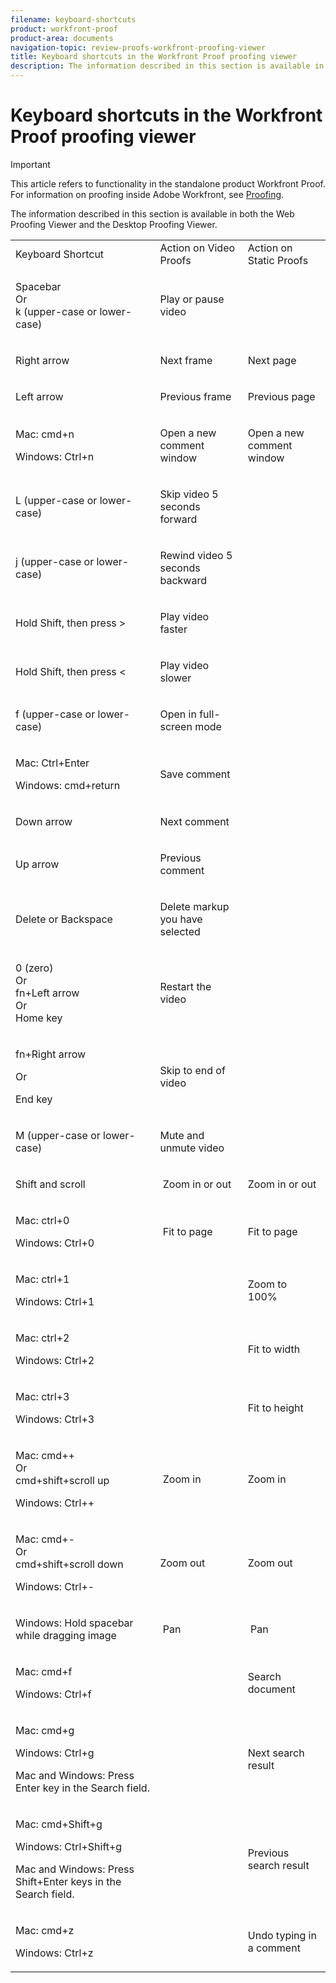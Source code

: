 ```yaml
---
filename: keyboard-shortcuts
product: workfront-proof
product-area: documents
navigation-topic: review-proofs-workfront-proofing-viewer
title: Keyboard shortcuts in the Workfront Proof proofing viewer
description: The information described in this section is available in both the Web Proofing Viewer and the Desktop Proofing Viewer.
---
```


# Keyboard shortcuts in the Workfront Proof proofing viewer

>[!IMPORTANT]
>
>This article refers to functionality in the standalone product Workfront Proof. For information on proofing inside Adobe Workfront, see [Proofing](../../../review-and-approve-work/proofing/proofing.md).

The information&nbsp;described in this section is available in both the Web Proofing Viewer and the Desktop Proofing Viewer.&nbsp;

<table cellspacing="15"> 
 <tbody> 
  <tr> 
   <td><span class="bold">Keyboard Shortcut</span>&nbsp;</td> 
   <td><span class="bold">Action on Video Proofs</span> </td> 
   <td><span class="bold">Action on Static Proofs</span> </td> 
  </tr> 
  <tr> 
   <td> <p>Spacebar<br>Or<br>k (upper-case or lower-case)</p> </td> 
   <td> <p>Play or pause video</p> </td> 
   <td> <p>&nbsp;</p> </td> 
  </tr> 
  <tr> 
   <td> <p>Right arrow</p> </td> 
   <td> <p>Next frame</p> </td> 
   <td> <p>Next page</p> </td> 
  </tr> 
  <tr> 
   <td> <p>Left arrow</p> </td> 
   <td> <p>Previous frame</p> </td> 
   <td> <p>Previous page</p> </td> 
  </tr> 
  <tr> 
   <td> <p><span class="bold">Mac:</span> cmd+n</p> <p><span class="bold">Windows:</span> Ctrl+n</p> </td> 
   <td> <p>Open a new comment window</p> </td> 
   <td> <p>Open a new comment window</p> </td> 
  </tr> 
  <tr> 
   <td> <p>L&nbsp;(upper-case or lower-case)</p> </td> 
   <td> <p>Skip video 5 seconds forward</p> </td> 
   <td> <p>&nbsp;</p> </td> 
  </tr> 
  <tr> 
   <td> <p>j&nbsp;(upper-case or lower-case)</p> </td> 
   <td> <p>Rewind video 5 seconds backward</p> </td> 
   <td> <p>&nbsp;</p> </td> 
  </tr> 
  <tr> 
   <td> <p>Hold Shift, then press &gt;</p> </td> 
   <td> <p>Play video faster</p> </td> 
   <td> <p>&nbsp;</p> </td> 
  </tr> 
  <tr> 
   <td> <p>Hold Shift, then press &lt;</p> </td> 
   <td> <p>Play video slower</p> </td> 
   <td> <p>&nbsp;</p> </td> 
  </tr> 
  <tr> 
   <td> <p>f&nbsp;(upper-case or lower-case)</p> </td> 
   <td> <p>Open in full-screen mode</p> </td> 
   <td> <p>&nbsp;</p> </td> 
  </tr> 
  <tr> 
   <td> <p><span class="bold">Mac:</span>&nbsp;Ctrl+Enter&nbsp;</p> <p><span class="bold">Windows:</span> cmd+return</p> </td> 
   <td> <p>Save comment</p> </td> 
   <td> <p>&nbsp;</p> </td> 
  </tr> 
  <tr> 
   <td> <p>Down arrow</p> </td> 
   <td> <p>Next comment</p> </td> 
   <td> <p>&nbsp;</p> </td> 
  </tr> 
  <tr> 
   <td> <p>Up arrow</p> </td> 
   <td> <p>Previous comment</p> </td> 
   <td> <p>&nbsp;</p> </td> 
  </tr> 
  <tr> 
   <td> <p>Delete or Backspace</p> </td> 
   <td> <p>Delete markup you have selected</p> </td> 
   <td> <p>&nbsp;</p> </td> 
  </tr> 
  <tr> 
   <td> <p>0 (zero)<br>Or<br> fn+Left arrow<br> Or<br> Home key</p> </td> 
   <td> <p>Restart the video</p> </td> 
   <td> <p>&nbsp;</p> </td> 
  </tr> 
  <tr> 
   <td> <p>fn+Right arrow</p> <p>Or</p> <p>End key</p> </td> 
   <td> <p>Skip to end of video</p> </td> 
   <td> <p>&nbsp;</p> </td> 
  </tr> 
  <tr> 
   <td> <p>M (upper-case or lower-case)</p> </td> 
   <td> <p>Mute and unmute video</p> </td> 
   <td> <p>&nbsp;</p> </td> 
  </tr> 
  <tr> 
   <td> <p>Shift and scroll</p> </td> 
   <td> <p>&nbsp;Zoom in or out</p> </td> 
   <td> <p>Zoom in or out</p> </td> 
  </tr> 
  <tr> 
   <td> <p><span class="bold">Mac:</span>&nbsp;ctrl+0</p> <p><span class="bold">Windows:</span> Ctrl+0</p> </td> 
   <td> <p>&nbsp;Fit to page</p> </td> 
   <td> <p>Fit to page</p> </td> 
  </tr> 
  <tr> 
   <td> <p><span class="bold">Mac:</span>&nbsp;ctrl+1</p> <p><span class="bold">Windows:</span> Ctrl+1</p> </td> 
   <td> <p>&nbsp;</p> </td> 
   <td> <p>Zoom to 100%&nbsp;</p> </td> 
  </tr> 
  <tr> 
   <td> <p><span class="bold">Mac:</span>&nbsp;ctrl+2</p> <p><span class="bold">Windows:</span> Ctrl+2</p> </td> 
   <td> <p>&nbsp;</p> </td> 
   <td> <p>Fit to width&nbsp;</p> </td> 
  </tr> 
  <tr> 
   <td> <p><span class="bold">Mac:</span>&nbsp;ctrl+3</p> <p><span class="bold">Windows:</span> Ctrl+3&nbsp;</p> </td> 
   <td> <p>&nbsp;</p> </td> 
   <td> <p>Fit to height&nbsp;</p> </td> 
  </tr> 
  <tr> 
   <td> <p><span class="bold">Mac:</span> cmd++ <br>Or <br>cmd+shift+scroll up</p> <p><span class="bold">Windows:</span> Ctrl++</p> </td> 
   <td> <p>&nbsp;Zoom in</p> </td> 
   <td> <p>Zoom in&nbsp;</p> </td> 
  </tr> 
  <tr> 
   <td> <p><span class="bold">Mac:</span> cmd+- <br>Or <br>cmd+shift+scroll down</p> <p><span class="bold">Windows:</span> Ctrl+-</p> </td> 
   <td> <p>Zoom out&nbsp;</p> </td> 
   <td> <p>Zoom out</p> </td> 
  </tr> 
  <tr> 
   <td> <p><span class="bold">Windows:</span> Hold spacebar while dragging image</p> </td> 
   <td> <p>&nbsp;Pan</p> </td> 
   <td> <p>&nbsp;Pan</p> </td> 
  </tr> 
  <tr> 
   <td> <p><span class="bold">Mac:</span> cmd+f</p> <p><span class="bold">Windows</span>: Ctrl+f</p> </td> 
   <td> <p>&nbsp;</p> </td> 
   <td> <p>Search document</p> </td> 
  </tr> 
  <tr> 
   <td> <p><span class="bold">Mac:</span> cmd+g</p> <p><span class="bold">Windows:</span> Ctrl+g</p> <p><span class="bold">Mac and Windows:</span> Press Enter key in the Search field.</p> </td> 
   <td> <p>&nbsp;</p> </td> 
   <td> <p>Next search result</p> </td> 
  </tr> 
  <tr> 
   <td> <p><span class="bold">Mac:</span> cmd+Shift+g</p> <p><span class="bold">Windows:</span> Ctrl+Shift+g</p> <p><span class="bold">Mac and Windows:</span> Press Shift+Enter keys in the Search field.</p> </td> 
   <td> <p>&nbsp;</p> </td> 
   <td> <p>Previous search result</p> </td> 
  </tr> 
  <tr> 
   <td> <p><span class="bold">Mac:</span> cmd+z</p> <p><span class="bold">Windows:</span> Ctrl+z</p> </td> 
   <td> <p>&nbsp;</p> </td> 
   <td> <p>Undo typing in a comment</p> </td> 
  </tr> 
 </tbody> 
</table>

